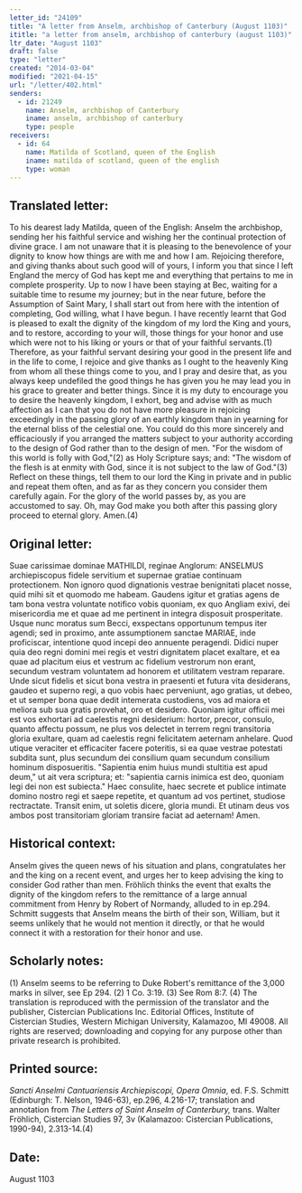 ```yaml
---
letter_id: "24109"
title: "A letter from Anselm, archbishop of Canterbury (August 1103)"
ititle: "a letter from anselm, archbishop of canterbury (august 1103)"
ltr_date: "August 1103"
draft: false
type: "letter"
created: "2014-03-04"
modified: "2021-04-15"
url: "/letter/402.html"
senders:
  - id: 21249
    name: Anselm, archbishop of Canterbury
    iname: anselm, archbishop of canterbury
    type: people
receivers:
  - id: 64
    name: Matilda of Scotland, queen of the English
    iname: matilda of scotland, queen of the english
    type: woman
---
```

<h2> Translated letter:</h2>To his dearest lady Matilda, queen of the English: Anselm the archbishop, sending her his faithful service and wishing her the continual protection of divine grace.
I am not unaware that it is pleasing to the benevolence of your dignity to know how things are with me and how I am. Rejoicing therefore, and giving thanks about such good will of yours, I inform you that since I left England the mercy of God has kept me and everything that pertains to me in complete prosperity. Up to now I have been staying at Bec, waiting for a suitable time to resume my journey; but in the near future, before the Assumption of Saint Mary, I shall start out from here with the intention of completing, God willing, what I have begun. I have recently learnt that God is pleased to exalt the dignity of the kingdom of my lord the King and yours, and to restore, according to your will, those things for your honor and use which were not to his liking or yours or that of your faithful servants.(1) Therefore, as your faithful servant desiring your good in the present life and in the life to come, I rejoice and give thanks as I ought to the heavenly King from whom all these things come to you, and I pray and desire that, as you always keep undefiled the good things he has given you he may lead you in his grace to greater and better things.
Since it is my duty to encourage you to desire the heavenly kingdom, I exhort, beg and advise with as much affection as I can that you do not have more pleasure in rejoicing exceedingly in the passing glory of an earthly kingdom than in yearning for the eternal bliss of the celestial one. You could do this more sincerely and efficaciously if you arranged the matters subject to your authority according to the design of God rather than to the design of men. "For the wisdom of this world is folly with God,"(2) as Holy Scripture says; and: "The wisdom of the flesh is at enmity with God, since it is not subject to the law of God."(3) Reflect on these things, tell them to our lord the King in private and in public and repeat them often, and as far as they concern you consider them carefully again. For the glory of the world passes by, as you are accustomed to say. Oh, may God make you both after this passing glory proceed to eternal glory. Amen.(4)
<h2 class="mt-4"> Original letter:</h2>Suae carissimae dominae MATHILDI, reginae Anglorum: ANSELMUS archiepiscopus fidele servitium et supernae gratiae continuam protectionem.
Non ignoro quod dignationis vestrae benignitati placet nosse, quid mihi sit et quomodo me habeam. Gaudens igitur et gratias agens de tam bona vestra voluntate notifico vobis quoniam, ex quo Angliam exivi, dei misericordia me et quae ad me pertinent in integra disposuit prosperitate. Usque nunc moratus sum Becci, exspectans opportunum tempus iter agendi; sed in proximo, ante assumptionem sanctae MARIAE, inde proficiscar, intentione quod incepi deo annuente peragendi. Didici nuper quia deo regni domini mei regis et vestri dignitatem placet exaltare, et ea quae ad placitum eius et vestrum ac fidelium vestrorum non erant, secundum vestram voluntatem ad honorem et utilitatem vestram reparare. Unde sicut fidelis et sicut bona vestra in praesenti et futura vita desiderans, gaudeo et superno regi, a quo vobis haec perveniunt, ago gratias, ut debeo, et ut semper bona quae dedit intemerata custodiens, vos ad maiora et meliora sub sua gratis provehat, oro et desidero.
Quoniam igitur officii mei est vos exhortari ad caelestis regni desiderium: hortor, precor, consulo, quanto affectu possum, ne plus vos delectet in terrem regni transitoria gloria exultare, quam ad caelestis regni felicitatem aeternam anhelare. Quod utique veraciter et efficaciter facere poteritis, si ea quae vestrae potestati subdita sunt, plus secundum dei consilium quam secundum consilium hominum disposueritis. "Sapientia enim huius mundi stultitia est apud deum," ut ait vera scriptura; et: "sapientia carnis inimica est deo, quoniam legi dei non est subiecta." Haec consulite, haec secrete et publice intimate domino nostro regi et saepe repetite, et quantum ad vos pertinet, studiose rectractate. Transit enim, ut soletis dicere, gloria mundi. Et utinam deus vos ambos post transitoriam gloriam transire faciat ad aeternam! Amen.
<h2 class="mt-4"> Historical context:</h2>Anselm gives the queen news of his situation and plans, congratulates her and the king on a recent event, and urges her to keep advising the king to consider God rather than men.  Fröhlich thinks the event that exalts the dignity of the kingdom refers to the remittance of a large annual commitment from Henry by Robert of Normandy, alluded to in ep.294.  Schmitt suggests that Anselm means the birth of their son, William, but it seems unlikely that he would not mention it directly, or that he would connect it with a restoration for their honor and use.
<h2 class="mt-4"> Scholarly notes:</h2>(1) Anselm seems to be referring to Duke Robert's remittance of the 3,000 marks in silver, see Ep 294.
(2) 1 Co. 3:19.
(3) See Rom 8:7.
(4) The translation is reproduced with the permission of the translator and the publisher, Cistercian Publications Inc. Editorial Offices, Institute of Cistercian Studies, Western Michigan University, Kalamazoo, MI 49008.  All rights are reserved; downloading and copying for any purpose other than private research is prohibited.
<h2 class="mt-4"> Printed source:</h2><p><em>Sancti Anselmi Cantuariensis Archiepiscopi, Opera Omnia</em>, ed. F.S. Schmitt (Edinburgh: T. Nelson, 1946-63), ep.296, 4.216-17; translation and annotation from <em>The Letters of Saint Anselm of Canterbury,</em> trans. Walter Fröhlich, Cistercian Studies 97, 3v (Kalamazoo: Cistercian Publications, 1990-94), 2.313-14.(4)</p><h2 class="mt-4"> Date:</h2>August 1103